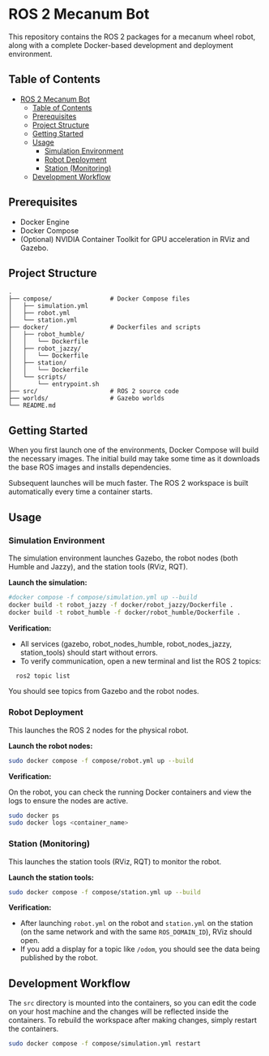 # ROS 2 Mecanum Bot

This repository contains the ROS 2 packages for a mecanum wheel robot, along with a complete Docker-based development and deployment environment.

## Table of Contents

- [ROS 2 Mecanum Bot](#ros-2-mecanum-bot)
  - [Table of Contents](#table-of-contents)
  - [Prerequisites](#prerequisites)
  - [Project Structure](#project-structure)
  - [Getting Started](#getting-started)
  - [Usage](#usage)
    - [Simulation Environment](#simulation-environment)
    - [Robot Deployment](#robot-deployment)
    - [Station (Monitoring)](#station-monitoring)
  - [Development Workflow](#development-workflow)

## Prerequisites

- Docker Engine
- Docker Compose
- (Optional) NVIDIA Container Toolkit for GPU acceleration in RViz and Gazebo.

## Project Structure

```tree
.
├── compose/                # Docker Compose files
│   ├── simulation.yml
│   ├── robot.yml
│   └── station.yml
├── docker/                 # Dockerfiles and scripts
│   ├── robot_humble/
│   │   └── Dockerfile
│   ├── robot_jazzy/
│   │   └── Dockerfile
│   ├── station/
│   │   └── Dockerfile
│   └── scripts/
│       └── entrypoint.sh
├── src/                    # ROS 2 source code
├── worlds/                 # Gazebo worlds
└── README.md
```

## Getting Started

When you first launch one of the environments, Docker Compose will build the necessary images. The initial build may take some time as it downloads the base ROS images and installs dependencies.

Subsequent launches will be much faster. The ROS 2 workspace is built automatically every time a container starts.

## Usage

### Simulation Environment

The simulation environment launches Gazebo, the robot nodes (both Humble and Jazzy), and the station tools (RViz, RQT).

**Launch the simulation:**

```bash
#docker compose -f compose/simulation.yml up --build
docker build -t robot_jazzy -f docker/robot_jazzy/Dockerfile .
docker build -t robot_humble -f docker/robot_humble/Dockerfile .
```

**Verification:**

- All services (gazebo, robot_nodes_humble, robot_nodes_jazzy, station_tools) should start without errors.
- To verify communication, open a new terminal and list the ROS 2 topics:

```bash
  ros2 topic list
```

  You should see topics from Gazebo and the robot nodes.

### Robot Deployment

This launches the ROS 2 nodes for the physical robot.

**Launch the robot nodes:**

```bash
sudo docker compose -f compose/robot.yml up --build
```

**Verification:**

On the robot, you can check the running Docker containers and view the logs to ensure the nodes are active.

```bash
sudo docker ps
sudo docker logs <container_name>
```

### Station (Monitoring)

This launches the station tools (RViz, RQT) to monitor the robot.

**Launch the station tools:**

```bash
sudo docker compose -f compose/station.yml up --build
```

**Verification:**

- After launching `robot.yml` on the robot and `station.yml` on the station (on the same network and with the same `ROS_DOMAIN_ID`), RViz should open.
- If you add a display for a topic like `/odom`, you should see the data being published by the robot.

## Development Workflow

The `src` directory is mounted into the containers, so you can edit the code on your host machine and the changes will be reflected inside the containers. To rebuild the workspace after making changes, simply restart the containers.

```bash
sudo docker compose -f compose/simulation.yml restart
```
